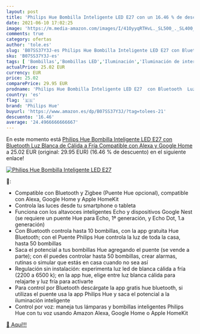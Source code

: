 ```yaml
---
layout: post
title: 'Philips Hue Bombilla Inteligente LED E27 con un 16.46 % de descuento'
date: 2021-06-10 17:02:25
image: 'https://m.media-amazon.com/images/I/41OyyqRTHvL._SL500_._SL400_.jpg'
comments: true
category: ofertas
author: 'tole.es'
slug: 'B07SS37Y3J-es Philips Hue Bombilla Inteligente LED E27 con Bluetooth Luz...'
sku: 'B07SS37Y3J-es'
tags: [ 'Bombillas','Bombillas LED','Iluminación','Iluminación de interior','alexa','google','home','hue','philips','philips hue', ]
actualPrice: 25.02 EUR
currency: EUR
price: 25.02
comparePrice: 29.95 EUR
prodname: 'Philips Hue Bombilla Inteligente LED E27  con Bluetooth  Luz Blanca de Cálida a Fría  Compatible con Alexa y Google Home'
country: 'es'
flag: '🇪🇸'
brand: 'Philips Hue'
buyurl: 'https://www.amazon.es/dp/B07SS37Y3J/?tag=tolees-21'
descuento: '16.46'
average: '24.4966666666667'
---
```


En este momento está [Philips Hue Bombilla Inteligente LED E27  con Bluetooth  Luz Blanca de Cálida a Fría  Compatible con Alexa y Google Home](https://www.amazon.es/dp/B07SS37Y3J/?tag=tolees-21) a 25.02 EUR (original: 29.95 EUR) (16.46 %  de descuento) en el siguiente enlace!

[![Philips Hue Bombilla Inteligente LED E27](https://m.media-amazon.com/images/I/41OyyqRTHvL._SL500_._SL400_.jpg)](https://www.amazon.es/dp/B07SS37Y3J/?tag=tolees-21)

🔎:

- Compatible con Bluetooth y Zigbee (Puente Hue opcional), compatible con Alexa, Google Home y Apple HomeKit
- Controla las luces desde tu smartphone o tableta
- Funciona con los altavoces inteligentes Echo y dispositivos Google Nest (se requiere un puente Hue para Echo, 1ª generación, y Echo Dot, 1.a generación)
- Con Bluetooth controla hasta 10 bombillas, con la app gratuita Hue Bluetooth; con el Puente Philips Hue controla la luz de toda la casa, hasta 50 bombillas
- Saca el potencial a tus bombillas Hue agregando el puente (se vende a parte); con él puedes controlar hasta 50 bombillas, crear alarmas, rutinas o simular que estás en casa cuando no sea así
- Regulación sin instalación: experimenta luz led de blanca cálida a fría (2200 a 6500 k); en la app hue, elige entre luz blanca cálida para relajarte y luz fría para activarte
- Para control por Bluetooth descárgate la app gratis hue bluetooth, si utilizas el puente usa la app Philips Hue y saca el potencial a la iluminación inteligente
- Control por voz: maneja tus lámparas y bombillas inteligentes Philips Hue con tu voz usando Amazon Alexa, Google Home o Apple HomeKit

[🛒 Aquí!!!](https://www.amazon.es/dp/B07SS37Y3J/?tag=tolees-21)
